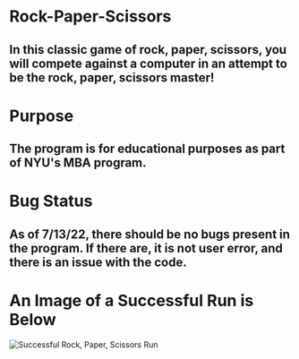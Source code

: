 # **Rock-Paper-Scissors**
## In this classic game of rock, paper, scissors, you will compete against a computer in an attempt to be the rock, paper, scissors master!
# **Purpose**
## The program is for educational purposes as part of NYU's MBA program.
# **Bug Status**
## As of 7/13/22, there should be no bugs present in the program. If there are, it is not user error, and there is an issue with the code. 
# **An Image of a Successful Run is Below**
![Successful Rock, Paper, Scissors Run](https://i.imgur.com/QFhlELs.png)